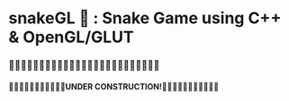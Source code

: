 # snakeGL 🐍 : Snake Game using C++ & OpenGL/GLUT
### 🚧🚧🚧🚧🚧🚧🚧🚧🚧🚧🚧🚧🚧🚧🚧🚧🚧🚧🚧🚧🚧🚧🚧🚧🚧
#### 🚨🚨🚨🚨🚨🚨🚨🚨🚨🚨🚨UNDER CONSTRUCTION!🚨🚨🚨🚨🚨🚨🚨🚨🚨🚨🚨
